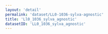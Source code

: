 ```yaml
---
layout: 'detail'
permalink: 'dataset/LL0-1036-sylva-agnostic'
title: 'Ll0_1036_sylva_agnostic'
datasetID: 'LL0_1036_sylva_agnostic'
---
```

